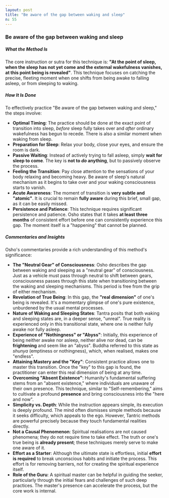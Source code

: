 ```yaml
---
layout: post
title: "Be aware of the gap between waking and sleep"
n: 55
---
```

### Be aware of the gap between waking and sleep

##### What the Method Is

The core instruction or sutra for this technique is: **"At the point of sleep, when the sleep has not yet come and the external wakefulness vanishes, at this point being is revealed"**. This technique focuses on catching the precise, fleeting moment when one shifts from being awake to falling asleep, or from sleeping to waking.

##### How It Is Done

To effectively practice "Be aware of the gap between waking and sleep," the steps involve:

*   **Optimal Timing**: The practice should be done at the exact point of transition into sleep, *before* sleep fully takes over and *after* ordinary wakefulness has begun to recede. There is also a similar moment when waking from sleep.
*   **Preparation for Sleep**: Relax your body, close your eyes, and ensure the room is dark.
*   **Passive Waiting**: Instead of actively trying to fall asleep, simply **wait for sleep to come**. The key is **not to *do* anything**, but to passively observe the process.
*   **Feeling the Transition**: Pay close attention to the sensations of your body relaxing and becoming heavy. Be aware of sleep's natural mechanism as it begins to take over and your waking consciousness starts to vanish.
*   **Acute Awareness**: The moment of transition is **very subtle and "atomic"**. It is crucial to remain **fully aware** during this brief, small gap, as it can be easily missed.
*   **Persistence and Patience**: This technique requires significant persistence and patience. Osho states that it takes **at least three months** of consistent effort before one can consistently experience this gap. The moment itself is a "happening" that cannot be planned.

##### Commentaries and Insights

Osho's commentaries provide a rich understanding of this method's significance:

*   **The "Neutral Gear" of Consciousness**: Osho describes the gap between waking and sleeping as a "neutral gear" of consciousness. Just as a vehicle must pass through neutral to shift between gears, consciousness passes through this state when transitioning between the waking and sleeping mechanisms. This period is free from the grip of either mechanism.
*   **Revelation of True Being**: In this gap, the **"real dimension"** of one's being is revealed. It's a momentary glimpse of one's pure existence, unburdened by the usual mental processes.
*   **Nature of Waking and Sleeping States**: Tantra posits that both waking and sleeping states are, in a deeper sense, "unreal". True reality is experienced only in this transitional state, where one is neither fully awake nor fully asleep.
*   **Experience of "Nothingness" or "Abyss"**: Initially, this experience of being neither awake nor asleep, neither alive nor dead, can be **frightening** and seem like an "abyss". Buddha referred to this state as *shunya* (emptiness or nothingness), which, when realised, makes one "endless".
*   **Attaining Mastery and the "Key"**: Consistent practice allows one to master this transition. Once the "key" to this gap is found, the practitioner can enter this real dimension of being at any time.
*   **Overcoming "Absent Existence"**: Humanity's fundamental suffering stems from an "absent existence," where individuals are unaware of their own presence. This technique, similar to "Self-remembering," aims to cultivate a profound **presence** and bring consciousness into the "here and now".
*   **Simplicity vs. Depth**: While the instruction appears simple, its execution is deeply profound. The mind often dismisses simple methods because it seeks difficulty, which appeals to the ego. However, Tantric methods are powerful precisely because they touch fundamental realities directly.
*   **Not a Causal Phenomenon**: Spiritual realisations are not caused phenomena; they do not require time to take effect. The truth or one's true being is **already present**; these techniques merely serve to make one aware of it.
*   **Effort as a Starter**: Although the ultimate state is effortless, initial **effort is required** to break unconscious habits and initiate the process. This effort is for removing barriers, not for creating the spiritual experience itself.
*   **Role of the Guru**: A spiritual master can be helpful in guiding the seeker, particularly through the initial fears and challenges of such deep practices. The master's presence can accelerate the process, but the core work is internal.